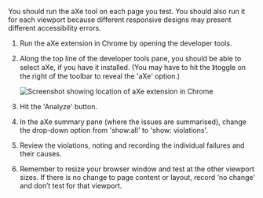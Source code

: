 You should run the aXe tool on each page you test. You should also run it for each viewport because different responsive designs may present different accessibility errors.
1. Run the aXe extension in Chrome by opening the developer tools.

2. Along the top line of the developer tools pane, you should be able to select aXe, if you have it installed. (You may have to hit the 》toggle on the right of the toolbar to reveal the 'aXe' option.)

	![Screenshot showing location of aXe extension in Chrome](https://govtnz.github.io/web-standards/assets/img/aXe-button.jpg) 

3. Hit the 'Analyze' button. 
4. In the aXe summary pane (where the issues are summarised), change the drop-down option from 'show:all' to 'show: violations'.
5. Review the violations, noting and recording the individual failures and their causes.
6. Remember to resize your browser window and test at the other viewport sizes. If there is no change to page content or layout, record ‘no change’ and don’t test for that viewport.

